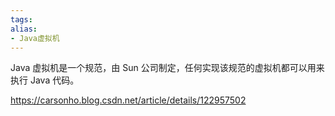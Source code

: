 ```yaml
---
tags: 
alias:
- Java虚拟机
---
```

Java 虚拟机是一个规范，由 Sun 公司制定，任何实现该规范的虚拟机都可以用来执行 Java 代码。



https://carsonho.blog.csdn.net/article/details/122957502





